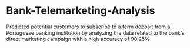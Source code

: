 # Bank-Telemarketing-Analysis
Predicted potential customers to subscribe to a term deposit from a Portuguese banking institution by analyzing the  data related to the bank’s direct marketing campaign with a high accuracy of 90.25% 
